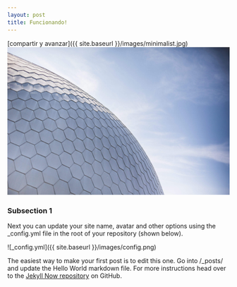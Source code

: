 ```yaml
---
layout: post
title: Funcionando!
---
```

[compartir y avanzar]({{ site.baseurl }}/images/minimalist.jpg)
<br>
![foto minimalista](/images/minimalist.jpg)
### Subsection 1
Next you can update your site name, avatar and other options using the _config.yml file in the root of your repository (shown below).

![_config.yml]({{ site.baseurl }}/images/config.png)

The easiest way to make your first post is to edit this one. Go into /_posts/ and update the Hello World markdown file. For more instructions head over to the [Jekyll Now repository](https://github.com/barryclark/jekyll-now) on GitHub.
